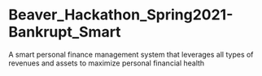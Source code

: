 # Beaver_Hackathon_Spring2021-Bankrupt_Smart
A smart personal finance management system that leverages all types of revenues and assets to maximize personal financial health

